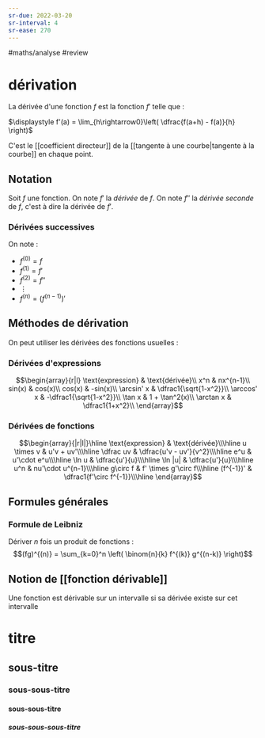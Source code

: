 ```yaml
---
sr-due: 2022-03-20
sr-interval: 4
sr-ease: 270
---
```


#maths/analyse #review 
# dérivation

La dérivée d'une fonction $f$ est la fonction $f'$ telle que :

$\displaystyle f'(a) = \lim_{h\rightarrow0}\left( \dfrac{f(a+h) - f(a)}{h} \right)$

C'est le [[coefficient directeur]] de la [[tangente à une courbe|tangente à la courbe]] en chaque point.


## Notation
Soit $f$ une fonction.
On note $f'$ la *dérivée* de $f$.
On note $f''$ la *dérivée seconde* de $f$, c'est à dire la dérivée de $f'$.

### Dérivées successives
On note :
 - $f^{(0)}=f$
 - $f^{(1)}=f'$
 - $f^{(2)}=f''$
 - $\vdots$
 - $f^{(n)}=(f^{(n-1)})'$

## Méthodes de dérivation

On peut utiliser les dérivées des fonctions usuelles :

### Dérivées d'expressions
$$\begin{array}{r|l}
\text{expression} & \text{dérivée}\\
x^n & nx^{n-1}\\
sin(x) & cos(x)\\
cos(x) & -sin(x)\\
\arcsin' x & \dfrac1{\sqrt{1-x^2}}\\
\arccos' x & -\dfrac1{\sqrt{1-x^2}}\\
\tan x & 1 + \tan^2(x)\\
\arctan x & \dfrac1{1+x^2}\\
\end{array}$$

### Dérivées de fonctions
$$\begin{array}{|r|l|}\hline
\text{expression} & \text{dérivée}\\\hline
u \times v & u'v + uv'\\\hline
\dfrac uv & \dfrac{u'v - uv'}{v^2}\\\hline
e^u & u'\cdot e^u\\\hline
\ln u & \dfrac{u'}{u}\\\hline
\ln |u| & \dfrac{u'}{u}\\\hline
u^n & nu'\cdot u^{n-1}\\\hline
g\circ f & f' \times g'\circ f\\\hline
(f^{-1})' & \dfrac1{f'\circ f^{-1}}\\\hline
\end{array}$$


## Formules générales
### Formule de Leibniz
Dériver $n$ fois un produit de fonctions :
$$(fg)^{(n)} = \sum_{k=0}^n \left( \binom{n}{k} f^{(k)} g^{(n-k)} \right)$$





## Notion de [[fonction dérivable]]
Une fonction est dérivable sur un intervalle si sa dérivée existe sur cet intervalle


# titre
## sous-titre
### sous-sous-titre
#### sous-sous-titre
##### sous-sous-sous-titre


